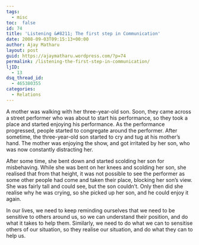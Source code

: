 ```yaml
---
tags: 
  - misc
toc:  false
id: 74
title: 'Listening &#8211; The first step in Communication'
date: 2008-09-03T09:15:13+00:00
author: Ajay Matharu
layout: post
guid: https://ajaymatharu.wordpress.com/?p=74
permalink: /listening-the-first-step-in-communication/
ljID:
  - 13
dsq_thread_id:
  - 465380355
categories:
  - Relations
---
```

A mother was walking with her three-year-old son. Soon, they came across a street performer who was about to start his performance, so they took a place and started enjoying his performance. As the performance progressed, people started to congregate around the performer. After sometime, the three-year-old son started to cry and tug at his mother&#8217;s hand. The mother was enjoying the show, and got irritated by her son, who was now constantly distracting her.

After some time, she bent down and started scolding her son for misbehaving. While she was bent on her knees and scolding her son, she realised that from that height, it was not possible to see the performer as some other people had come and taken their place, blocking her son&#8217;s view. She was fairly tall and could see, but the son couldn&#8217;t. Only then did she realise why he was crying, so she picked up her son, and he could enjoy it again.

In our lives, we need to keep reminding ourselves that we need to be sensitive to others around us, so we can understand their position, and do what it takes to help them. Similarly, we need to do what we can to sensitise others of our situation, so they realise our situation, and do what they can to help us.
